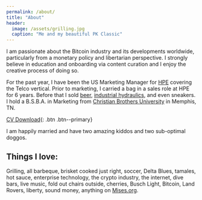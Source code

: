```yaml
---
permalink: /about/
title: "About"
header:
  image: /assets/grilling.jpg
  caption: "Me and my beautiful PK Classic"
---
```


I am passionate about the Bitcoin industry and its developments worldwide, particularly from a monetary policy and libertarian perspective. I strongly believe in education and onboarding via content curation and I enjoy the creative process of doing so.

For the past year, I have been the US Marketing Manager for [HPE](https://www.hpe.com/) covering the Telco vertical. Prior to marketing, I carried a bag in a sales role at HPE for 6 years. Before that I sold [beer](http://diamondbear.com/), [industrial hydraulics](https://www.fainc.net/), and even sneakers.
I hold a B.S.B.A. in Marketing from [Christian Brothers University](https://www.cbu.edu/) in Memphis, TN. 

[CV Download](/assets/2018-08-joerodgers-cv.pdf){: .btn .btn--primary}

I am happily married and have two amazing kiddos and two sub-optimal doggos.

## Things I love:
Grilling, all barbeque, brisket cooked just right, soccer, Delta Blues, tamales, hot sauce, enterprise technology, the crypto industry, the internet, dive bars, live music, fold out chairs outside, cherries, Busch Light, Bitcoin, Land Rovers, liberty, sound money, anything on [Mises.org](https://mises.org/).